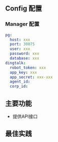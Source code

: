 ## Config 配置
### Manager 配置
```yaml
pg:
  host: xxx
  port: 30075
  user: xxx
  password: xxx
  database: xxx
dingtalk:
  robot_token: xxx
  app_key: xxx
  app_secret: xxx-xxx
  agent_id:
  corp_id: 
```
## 主要功能
- 提供API接口
## 最佳实践
